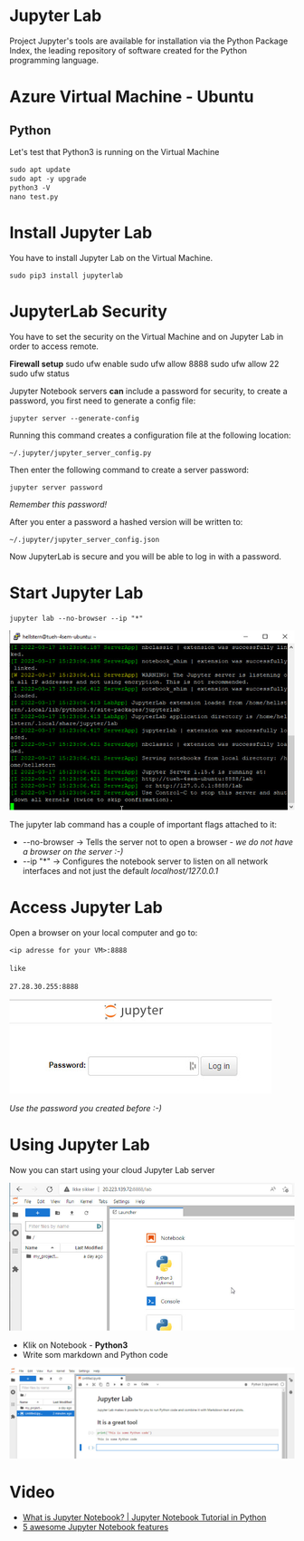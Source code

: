 # Jupyter Lab
Project Jupyter's tools are available for installation via the Python Package Index, the leading repository of software created for the Python programming language.

# Azure Virtual Machine - Ubuntu

## Python
Let's test that Python3 is running on the Virtual Machine

    sudo apt update
    sudo apt -y upgrade
    python3 -V
    nano test.py

# Install Jupyter Lab
You have to install Jupyter Lab on the Virtual Machine.

    sudo pip3 install jupyterlab

# JupyterLab Security
You have to set the security on the Virtual Machine and on Jupyter Lab in order to access remote.

**Firewall setup**
    sudo ufw enable
    sudo ufw allow 8888
    sudo ufw allow 22
    sudo ufw status

Jupyter Notebook servers **can** include a password for security, to create a password, you first need to generate a config file:

    jupyter server --generate-config

Running this command creates a configuration file at the following location:

    ~/.jupyter/jupyter_server_config.py

Then enter the following command to create a server password:

    jupyter server password

*Remember this password!*

After you enter a password a hashed version will be written to:

    ~/.jupyter/jupyter_server_config.json
    
Now JupyterLab is secure and you will be able to log in with a password.

# Start Jupyter Lab
    jupyter lab --no-browser --ip "*"

![](./image/jupyterlab_0.jpg)

The jupyter lab command has a couple of important flags attached to it:

- --no-browser → Tells the server not to open a browser - *we do not have a browser on the server :-)*
- --ip "*" → Configures the notebook server to listen on all network interfaces and not just the default *localhost/127.0.0.1*

# Access Jupyter Lab
Open a browser on your local computer and go to:

    <ip adresse for your VM>:8888

    like

    27.28.30.255:8888

![](./image/jupyterlab_1.jpg)

*Use the password you created before :-)*

# Using Jupyter Lab
Now you can start using your cloud Jupyter Lab server

![](./image/jupyterlab_2.jpg)

- Klik on Notebook - **Python3**
- Write som markdown and Python code

![](./image/jupyterlab_3.jpg)

# Video
- [What is Jupyter Notebook? | Jupyter Notebook Tutorial in Python](https://www.youtube.com/embed/q_BzsPxwLOE)
- [5 awesome Jupyter Notebook features](https://www.youtube.com/embed/AUQT0MKpf6Y)




